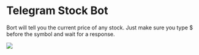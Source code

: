 # Telegram Stock Bot

Bort will tell you the current price of any stock. Just make sure you type $ before the symbol and wait for a response.

![](https://github.com/izquiratops/telegram-stock-bot/blob/main/screen.png)
